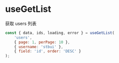 # useGetList

获取 users 列表

```js
const { data, ids, loading, error } = useGetList(
    'users',
    { page: 1, perPage: 10 },
    { username: 'stbui' },
    { field: 'id', order: 'DESC' }
);
```
